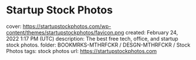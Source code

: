 # Startup Stock Photos

cover: https://startupstockphotos.com/wp-content/themes/startupstockphotos/favicon.png
created: February 24, 2022 1:17 PM (UTC)
description: The best free tech, office, and startup stock photos.
folder: BOOKMRKS-MTHRFCKR / DESGN-MTHRFCKR / Stock Photos
tags: stock photos
url: https://startupstockphotos.com